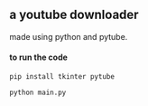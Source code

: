 ## a youtube downloader

made using python and pytube. 

#### to run the code 
```
pip install tkinter pytube

python main.py
```
